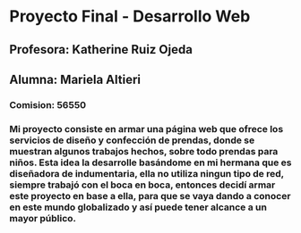 # Proyecto Final - Desarrollo Web 
## Profesora: Katherine Ruiz Ojeda
## Alumna: Mariela Altieri
### Comision: 56550 
### Mi proyecto consiste en armar una página web que ofrece los servicios de diseño y confección de prendas, donde se muestran algunos trabajos hechos,  sobre todo prendas para niños. Esta idea la desarrolle basándome en mi hermana que es diseñadora de indumentaria, ella no utiliza ningun tipo de red, siempre trabajó con el boca en boca, entonces decidí armar este proyecto en base a ella, para que se vaya dando a conocer en este mundo globalizado y así puede tener alcance a un mayor público.